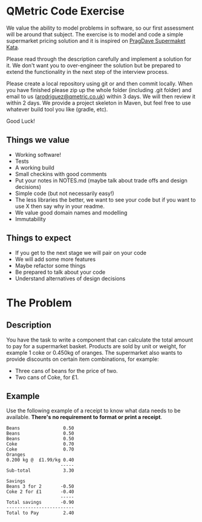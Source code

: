 # QMetric Code Exercise
We value the ability to model problems in software, so our first assessment will be around that subject. The exercise is to model and code a simple supermarket pricing solution and it is inspired on [PragDave Supermaket Kata](http://codekata.com/kata/kata01-supermarket-pricing/). 
 
Please read through the description carefully and implement a solution for it. We don't want you to over-engineer the solution but be prepared to extend the functionality in the next step of the interview process. 

Please create a local repository using git or and then commit locally. When you have finished please zip up the whole folder (including .git folder) and email to us (arodriguez@qmetric.co.uk) within 3 days. We will then review it within 2 days. We provide a project skeleton in Maven, but feel free to use whatever build tool you like (gradle, etc).

Good Luck!

## Things we value
* Working software!
* Tests
* A working build
* Small checkins with good comments
* Put your notes in NOTES.md (maybe talk about trade offs and design decisions)
* Simple code (but not necessarily easy!)
* The less libraries the better, we want to see your code but if you want to use X then say why in your readme.
* We value good domain names and modelling
* Immutability 

## Things to expect
* If you get to the next stage we will pair on your code
* We will add some more features
* Maybe refactor some things
* Be prepared to talk about your code
* Understand alternatives of design decisions


# The Problem

## Description
You have the task to write a component that can calculate the total amount to pay for a supermarket basket. Products are sold by unit or weight, for example 1 coke or 0.450kg of oranges. The supermarket also wants to provide discounts on certain item combinations, for example:
- Three cans of beans for the price of two.
- Two cans of Coke, for £1.

## Example
Use the following example of a receipt to know what data needs to be available. **There's no requirement to format or print a receipt**.

    Beans                0.50
    Beans                0.50
    Beans                0.50
    Coke                 0.70
    Coke                 0.70
    Oranges
    0.200 kg @  £1.99/kg 0.40
                        -----
    Sub-total            3.30

    Savings
    Beans 3 for 2       -0.50
    Coke 2 for £1       -0.40
                        -----
    Total savings       -0.90
    -------------------------
    Total to Pay         2.40
